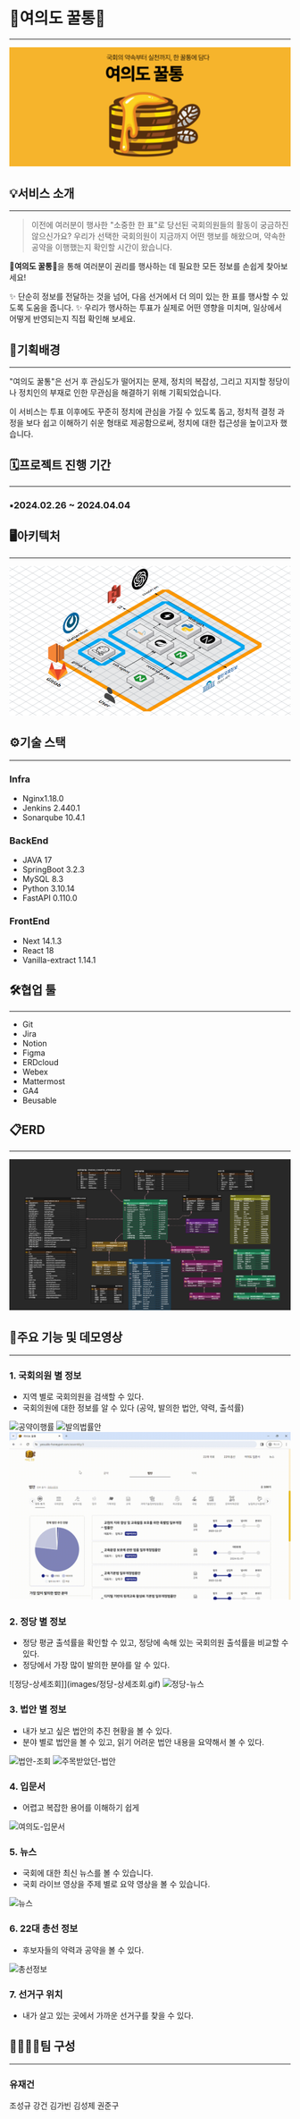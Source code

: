 # 🐝여의도 꿀통🐝

---

![Untitled](./images/여의도%20꿀통.png)

## 💡서비스 소개

---

> 이전에 여러분이 행사한 "소중한 한 표"로 당선된 국회의원들의 활동이 궁금하진 않으신가요?
우리가 선택한 국회의원이 지금까지 어떤 행보를 해왔으며, 약속한 공약을 이행했는지 확인할 시간이 왔습니다.

🐝**여의도 꿀통**🐝을 통해 여러분이 권리를 행사하는 데 필요한 모든 정보를 손쉽게 찾아보세요!

✨ 단순히 정보를 전달하는 것을 넘어, 다음 선거에서 더 의미 있는 한 표를 행사할 수 있도록 도움을 줍니다.
✨ 우리가 행사하는 투표가 실제로 어떤 영향을 미치며, 일상에서 어떻게 반영되는지 직접 확인해 보세요.
>

## 🔎기획배경

---

"여의도 꿀통"은 선거 후 관심도가 떨어지는 문제, 정치의 복잡성, 그리고 지지할 정당이나 정치인의 부재로 인한 무관심을 해결하기 위해 기획되었습니다.

이 서비스는 투표 이후에도 꾸준히 정치에 관심을 가질 수 있도록 돕고, 정치적 결정 과정을 보다 쉽고 이해하기 쉬운 형태로 제공함으로써, 정치에 대한 접근성을 높이고자 했습니다.

## 🗓️프로젝트 진행 기간

---

### ▪️2024.02.26 ~ 2024.04.04

## 🖥️아키텍처

---

![Untitled](./images/systemarchitecture.png)

## ⚙️기술 스택

---

### Infra

- Nginx1.18.0
- Jenkins 2.440.1
- Sonarqube 10.4.1

### BackEnd

- JAVA 17
- SpringBoot 3.2.3
- MySQL 8.3
- Python 3.10.14
- FastAPI 0.110.0

### FrontEnd

- Next 14.1.3
- React 18
- Vanilla-extract 1.14.1

## 🛠️협업 툴

---

- Git
- Jira
- Notion
- Figma
- ERDcloud
- Webex
- Mattermost
- GA4
- Beusable

## 📋ERD

---

![Untitled](./images/erd.png)

## 📕주요 기능 및 데모영상

---

### 1. 국회의원 별 정보

- 지역 별로 국회의원을 검색할 수 있다.
- 국회의원에 대한 정보를 알 수 있다 (공약, 발의한 법안, 약력, 출석률)

![공약이행률](images/공약이행률.gif)
![발의법률안](images/발의법률안.gif)
![발의법률안-카테고리](images/발의법률안-카테고리.gif)

### 2. 정당 별 정보

- 정당 평균 출석률을 확인할 수 있고, 정당에 속해 있는 국회의원 출석률을 비교할 수 있다.
- 정당에서 가장 많이 발의한 분야를 알 수 있다.

![정당-상세조회]](images/정당-상세조회.gif)
![정당-뉴스](images/정당-뉴스.gif)

### 3. 법안 별 정보

- 내가 보고 싶은 법안의 추진 현황을 볼 수 있다.
- 분야 별로 법안을 볼 수 있고, 읽기 어려운 법안 내용을 요약해서 볼 수 있다.

![법안-조회](images/법안-조회.gif)
![주목받았던-법안](images/주목받았던-법안.gif)

### 4. 입문서

- 어렵고 복잡한 용어를 이해하기 쉽게

![여의도-입문서](images/여의도-입문서.gif)

### 5. 뉴스

- 국회에 대한 최신 뉴스를 볼 수 있습니다.
- 국회 라이브 영상을 주제 별로 요약 영상을 볼 수 있습니다.

![뉴스](images/뉴스.gif)

### 6. 22대 총선 정보

- 후보자들의 약력과 공약을 볼 수 있다.

![총선정보](images/22대-총선-후보자-확인.gif)

### 7. 선거구 위치

- 내가 살고 있는 곳에서 가까운 선거구를 찾을 수 있다.


## 👨‍👩‍👧‍👧팀 구성

---

### 유재건
조성규
강건
김가빈
김성제
권준구
